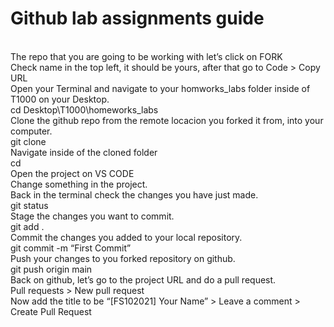 <h1>
Github lab assignments guide
</h1>
<br>
The repo that you are going to be working with let’s click on FORK

<br>
Check name in the top left, it should be yours, after that go to Code > Copy URL

<br>
Open your Terminal and navigate to your homworks_labs folder inside of T1000 on your Desktop.

<br>
cd Desktop\T1000\homeworks_labs
<br>
Clone the github repo from the remote locacion you forked it from, into your computer.
<br>
git clone <paste url from the clipboard>

<br>
Navigate inside of the cloned folder
<br>
cd <name of cloned folder>
<br>
Open the project on VS CODE

  <br>
Change something in the project.

  <br>
Back in the terminal check the changes you have just made.
<br>
  git status
<br>
  Stage the changes you want to commit.
<br>
  git add .
<br>
  Commit the changes you added to your local repository.
<br>
  git commit -m “First Commit”
<br>
  Push your changes to you forked repository on github.
<br>
  git push origin main
<br>
  Back on github, let’s go to the project URL and do a pull request.
<br>
  Pull requests > New pull request 

<br>
Now add the title to be “[FS102021]  Your Name” > Leave a comment > Create Pull Request
